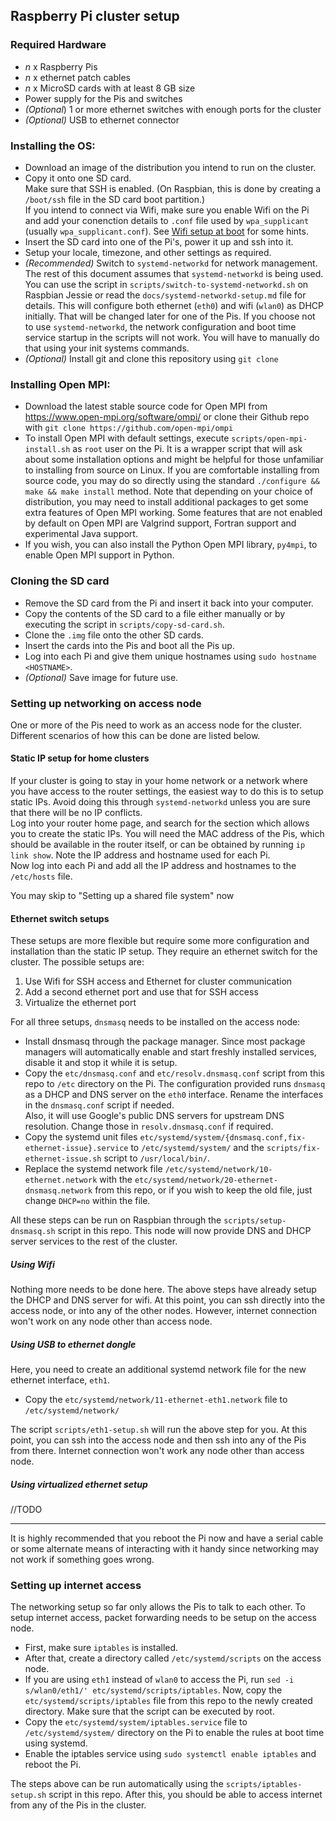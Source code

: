 ## Raspberry Pi cluster setup

### Required Hardware

* *n* x Raspberry Pis
* *n* x ethernet patch cables
* *n* x MicroSD cards with at least 8 GB size
* Power supply for the Pis and switches
* *(Optional*) 1 or more ethernet switches with enough ports for the cluster
* *(Optional)* USB to ethernet connector

### Installing the OS:

* Download an image of the distribution you intend to run on the cluster.
* Copy it onto one SD card.  
  Make sure that SSH is enabled. (On Raspbian, this is done by creating a `/boot/ssh` file in the SD card boot partition.)  
  If you intend to connect via Wifi, make sure you enable Wifi on the Pi
  and add your conenction details to `.conf` file used by `wpa_supplicant` (usually `wpa_supplicant.conf`). See [Wifi setup at boot](./wifi-setup.md) for some hints.
* Insert the SD card into one of the Pi's, power it up and ssh into it.
* Setup your locale, timezone, and other settings as required.
* *(Recommended)* Switch to `systemd-networkd` for network management. The rest of this document assumes that `systemd-networkd` is being used. You can use the script in `scripts/switch-to-systemd-networkd.sh` on Raspbian Jessie or read the `docs/systemd-networkd-setup.md` file for details. This will configure both ethernet (`eth0`) and wifi (`wlan0`) as DHCP initially. That will be changed later for one of the Pis. If you choose not to use `systemd-networkd`, the network configuration and boot time service startup in the scripts will not work. You will have to manually do that using your init systems commands.
* *(Optional)* Install git and clone this repository using `git clone`

### Installing Open MPI:

* Download the latest stable source code for Open MPI from https://www.open-mpi.org/software/ompi/ or clone their Github repo with `git clone https://github.com/open-mpi/ompi`
* To install Open MPI with default settings, execute `scripts/open-mpi-install.sh` as `root` user on the Pi. It is a wrapper script that will ask about some installation options and might be helpful for those unfamiliar to installing from source on Linux. If you are comfortable installing from source code, you may do so directly using the standard `./configure && make && make install` method. Note that depending on your choice of distribution, you may need to install additional packages to get some extra features of Open MPI working. Some features that are not enabled by default on Open MPI are Valgrind support, Fortran support and experimental Java support.
* If you wish, you can also install the Python Open MPI library, `py4mpi`, to enable Open MPI support in Python.

### Cloning the SD card

* Remove the SD card from the Pi and insert it back into your computer.
* Copy the contents of the SD card to a file either manually or by executing the script in `scripts/copy-sd-card.sh`.
* Clone the `.img` file onto the other SD cards.
* Insert the cards into the Pis and boot all the Pis up.
* Log into each Pi and give them unique hostnames using `sudo hostname <HOSTNAME>`.
* *(Optional)* Save image for future use.

### Setting up networking on access node

One or more of the Pis need to work as an access node for the cluster. Different scenarios of how this can be done are listed below.

#### Static IP setup for home clusters

If your cluster is going to stay in your home network or a network where you have access to the router settings, the easiest way to do this is to setup static IPs. Avoid doing this through `systemd-networkd` unless you are sure that there will be no IP conflicts.  
Log into your router home page, and search for the section which allows you to create the static IPs. You will need the MAC address of the Pis, which should be available in the router itself, or can be obtained by running `ip link show`. Note the IP address and hostname used for each Pi.  
Now log into each Pi and add all the IP address and hostnames to the `/etc/hosts` file.

You may skip to "Setting up a shared file system" now

#### Ethernet switch setups

These setups are more flexible but require some more configuration and installation than the static IP setup. They require an ethernet switch for the cluster. The possible setups are:

1. Use Wifi for SSH access and Ethernet for cluster communication
2. Add a second ethernet port and use that for SSH access
3. Virtualize the ethernet port

For all three setups, `dnsmasq` needs to be installed on the access node:

* Install dnsmasq through the package manager. Since most package managers will automatically enable and start freshly installed services, disable it and stop it while it is setup.
* Copy the `etc/dnsmasq.conf` and `etc/resolv.dnsmasq.conf` script from this repo to `/etc` directory on the Pi. The configuration provided runs `dnsmasq` as a DHCP and DNS server on the `eth0` interface. Rename the interfaces in the `dnsmasq.conf` script if needed.  
Also, it will use Google's public DNS servers for upstream DNS resolution. Change those in `resolv.dnsmasq.conf` if required.
* Copy the systemd unit files `etc/systemd/system/{dnsmasq.conf,fix-ethernet-issue}.service` to `/etc/systemd/system/` and the `scripts/fix-ethernet-issue.sh` script to `/usr/local/bin/`.
* Replace the systemd network file `/etc/systemd/network/10-ethernet.network` with the `etc/systemd/network/20-ethernet-dnsmasq.network` from this repo, or if you wish to keep the old file, just change `DHCP=no` within the file.

All these steps can be run on Raspbian through the `scripts/setup-dnsmasq.sh` script in this repo. This node will now provide DNS and DHCP server services to the rest of the cluster.

##### Using Wifi

Nothing more needs to be done here. The above steps have already setup the DHCP and DNS server for wifi. At this point, you can ssh directly into the access node, or into any of the other nodes. However, internet connection won't work on any node other than access node.

##### Using USB to ethernet dongle

Here, you need to create an additional systemd network file for the new ethernet interface, `eth1`.

* Copy the `etc/systemd/network/11-ethernet-eth1.network` file to `/etc/systemd/network/`

The script `scripts/eth1-setup.sh` will run the above step for you. At this point, you can ssh into the access node and then ssh into any of the Pis from there. Internet connection won't work any node other than access node.

##### Using virtualized ethernet setup

//TODO

<hr />

It is highly recommended that you reboot the Pi now and have a serial cable or some alternate means of interacting with it handy since networking may not work if something goes wrong.

### Setting up internet access

The networking setup so far only allows the Pis to talk to each other. To setup internet access, packet forwarding needs to be setup on the access node.

* First, make sure `iptables` is installed.
* After that, create a directory called `/etc/systemd/scripts` on the access node.
* If you are using `eth1` instead of `wlan0` to access the Pi, run `sed -i s/wlan0/eth1/' etc/systemd/scripts/iptables`. Now, copy the `etc/systemd/scripts/iptables` file from this repo to the newly created directory. Make sure that the script can be executed by root.
* Copy the `etc/systemd/system/iptables.service` file to `/etc/systemd/system/` directory on the Pi to enable the rules at boot time using systemd.
* Enable the iptables service using `sudo systemctl enable iptables` and reboot the Pi.

The steps above can be run automatically using the `scripts/iptables-setup.sh` script in this repo.
After this, you should be able to access internet from any of the Pis in the cluster.
